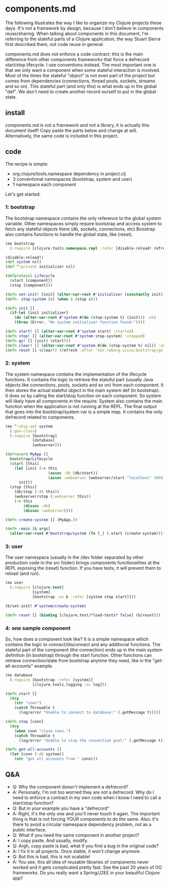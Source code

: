 # components.md

The following illustrates the way I like to organize my Clojure projects these days. It's not a framework by design, because I don't believe in components reuse/sharing. When talking about components in this document, I'm referring to the stateful parts of a Clojure application, the way Stuart Sierra first described them, not code reuse in general.

components.md does not enforce a code contract: this is the main difference from other components frameworks that force a defrecord start/stop lifecycle. I use conventions instead. The most important one is that we only want a component when some stateful interaction is involved. Most of the times the stateful "object" is not even part of the project but comes from dependencies (connections, thread pools, sockets, streams and so on). This stateful part (and only this) is what ends up in the global "def". We don't need to create another record ourself to put in the global state.

## install

components.md is not a framework and not a library, it is actually this document itself! Copy paste the parts below and change at will. Alternatively, the same code is included in this project.

## code

The recipe is simple:

* org.clojure/tools.namespace dependency in project.clj
* 3 conventional namespaces (bootstrap, system and user)
* 1 namespace each component

Let's get started:

### 1: bootstrap

The bootstrap namespace contains the only reference to the global system variable. Other namespaces simply require bootstrap and access system to fetch any stateful objects there (db, sockets, connections, etc) Boostrap also contains functions to handle the global state, like (reset).

```clojure
(ns bootstrap
  (:require [clojure.tools.namespace.repl :refer [disable-reload! refresh]]))

(disable-reload!)
(def system nil)
(def ^:private initializer nil)

(defprotocol Lifecycle
  (start [component])
  (stop [component]))

(defn set-init! [init] (alter-var-root #'initializer (constantly init)))
(defn- stop-system [s] (when s (stop s)))

(defn init []
  (if-let [init initializer]
    (do (alter-var-root #'system #(do (stop-system %) (init))) :ok)
    (throw (Error. "No system initializer function found."))))

(defn start! [] (alter-var-root #'system start) :started)
(defn stop! [] (alter-var-root #'system stop-system) :stopped)
(defn go! [] (init) (start!))
(defn clear! [] (alter-var-root #'system #(do (stop-system %) nil)) :ok)
(defn reset [] (clear!) (refresh :after 'net.reborg.scccw.bootstrap/go!))
```

### 2: system

The system namespace contains the implementation of the lifecycle functions. It contains the logic to retrieve the statuful part (usually Java objects like connections, pools, sockets and so on) from each component. It then stores the actual stateful object in the main system def (in bootstrap). It does so by calling the start/stop function on each component. So system will likely have all components in the require.  System also contains the main function when the application is not running at the REPL. The final output that goes into the bootstrap/system var is a simple map. It contains the only defrecord related to components.

```clojure
(ns ^:skip-aot system
  (:gen-class)
  (:require [bootstrap]
            [database]
            [webserver]))

(defrecord MyApp []
  bootstrap/Lifecycle
  (start [this]
    (let [init (-> this
                   (assoc :db (db/start))
                   (assoc :webserver (webserver/start "localhost" 3000)))]
      init))
  (stop [this]
    (db/stop (:db this))
    (webserver/stop (:webserver this))
    (-> this
        (dissoc :db)
        (dissoc :webserver))))

(defn create-system [] (MyApp.))

(defn -main [& args]
  (alter-var-root #'bootstrap/system (fn [_] (.start (create-system)))))
```

### 3: user

The user namespace (usually in the /dev folder separated by other production code in the src folder) brings components functionalities at the REPL exposing the (reset) function.  If you have tests, it will prevent them to reload (and run).

```clojure
(ns user
  (:require [clojure.test]
            [system]
            [bootstrap :as b :refer [system stop start]]))

(b/set-init! #'system/create-system)

(defn reset [] (binding [clojure.test/*load-tests* false] (b/reset)))
```

### 4: one sample component

So, how does a component look like? It is a simple namespace which contains the logic to connect/disconnect and any additional functions. The stateful part of the component (the connection) ends up in the main system definition (in bootstrap) through the start function. Other functions can retrieve connection/state from bootstrap anytime they need, like in the "get-all-accounts" example.

```clojure
(ns database
  (:require [bootstrap :refer [system]]
            [clojure.tools.logging :as log]))

(defn start []
  (try
    (str "conn")
    (catch Throwable t
      (log/error "Unable to connect to database:" (.getMessage t)))))

(defn stop [conn]
  (try
    (when conn "close conn.")
    (catch Throwable t
      (log/error "Unable to stop the connection pool:" (.getMessage t)))))

(defn get-all-accounts []
  (let [conn (:db system)]
    (str "got all accounts from " conn)))
```

## Q&A

* Q: Why the component doesn't implement a defrecord?
* A: Personally, I'm not too worried they are not a defrecord. Why do I need to enforce a contract in my own code when I know I need to call a start/stop function?
* Q: But in your example you have a "defrecord"
* A: Right, it's the only one and you'll never touch it again. The important thing is that is not forcing YOUR components to do the same. Also: it's there to avoid a circular namespace dependency problem, not as a public interface.
* Q: What if you need the same component in another project?
* A: I copy paste. And usually, modify.
* Q: Argh, copy paste is bad, what if you find a bug in the original code?
* A: I fix it in all projects. Once stable, it won't change anymore.
* Q: But this is bad, this is not scalable!
* A: You see, this all idea of reusable libraries of components never worked and it gets complicated pretty fast. See the past 20 years of OO frameworks.  Do you really want a Spring/J2EE in your beautiful Clojure app?
